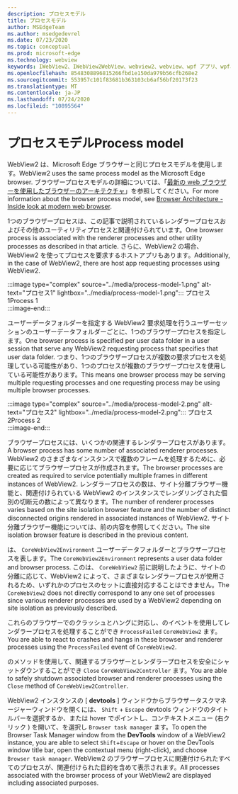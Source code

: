 ```yaml
---
description: プロセスモデル
title: プロセスモデル
author: MSEdgeTeam
ms.author: msedgedevrel
ms.date: 07/23/2020
ms.topic: conceptual
ms.prod: microsoft-edge
ms.technology: webview
keywords: IWebView2、IWebView2WebView、webview2、webview、wpf アプリ、wpf、edge、ICoreWebView2、ICoreWebView2Host、browser control、edge html
ms.openlocfilehash: 8548308896815266fbd1e150da979b56cfb268e2
ms.sourcegitcommit: 553957c101f83681b363103cb6af56bf20173f23
ms.translationtype: MT
ms.contentlocale: ja-JP
ms.lasthandoff: 07/24/2020
ms.locfileid: "10895564"
---
```

# <span data-ttu-id="341e9-104">プロセスモデル</span><span class="sxs-lookup"><span data-stu-id="341e9-104">Process model</span></span>  

<span data-ttu-id="341e9-105">WebView2 は、Microsoft Edge ブラウザーと同じプロセスモデルを使用します。</span><span class="sxs-lookup"><span data-stu-id="341e9-105">WebView2 uses the same process model as the Microsoft Edge browser.</span></span>  <span data-ttu-id="341e9-106">ブラウザープロセスモデルの詳細については、「[最新の web ブラウザーを使用したブラウザーのアーキテクチャ][GoogleDeveloperWebUpdates201809InsideBrowserPart1BrowserArchitecture]」を参照してください。</span><span class="sxs-lookup"><span data-stu-id="341e9-106">For more information about the browser process model, see [Browser Architecture - Inside look at modern web browser][GoogleDeveloperWebUpdates201809InsideBrowserPart1BrowserArchitecture].</span></span> 

<span data-ttu-id="341e9-107">1つのブラウザープロセスは、この記事で説明されているレンダラープロセスおよびその他のユーティリティプロセスと関連付けられています。</span><span class="sxs-lookup"><span data-stu-id="341e9-107">One browser process is associated with the renderer processes and other utility processes as described in that article.</span></span>  <span data-ttu-id="341e9-108">さらに、WebView2 の場合、WebView2 を使ってプロセスを要求するホストアプリもあります。</span><span class="sxs-lookup"><span data-stu-id="341e9-108">Additionally, in the case of WebView2, there are host app requesting processes using WebView2.</span></span>  

:::image type="complex" source="../media/process-model-1.png" alt-text="プロセス1" lightbox="../media/process-model-1.png":::
   <span data-ttu-id="341e9-110">プロセス1</span><span class="sxs-lookup"><span data-stu-id="341e9-110">Process 1</span></span>  
:::image-end:::  

<span data-ttu-id="341e9-111">ユーザーデータフォルダーを指定する WebView2 要求処理を行うユーザーセッションのユーザーデータフォルダーごとに、1つのブラウザープロセスを指定します。</span><span class="sxs-lookup"><span data-stu-id="341e9-111">One browser process is specified per user data folder in a user session that serve any WebView2 requesting process that specifies that user data folder.</span></span>  <span data-ttu-id="341e9-112">つまり、1つのブラウザープロセスが複数の要求プロセスを処理している可能性があり、1つのプロセスが複数のブラウザープロセスを使用している可能性があります。</span><span class="sxs-lookup"><span data-stu-id="341e9-112">This means one browser process may be serving multiple requesting processes and one requesting process may be using multiple browser processes.</span></span>  

:::image type="complex" source="../media/process-model-2.png" alt-text="プロセス2" lightbox="../media/process-model-2.png":::
   <span data-ttu-id="341e9-114">プロセス2</span><span class="sxs-lookup"><span data-stu-id="341e9-114">Process 2</span></span>  
:::image-end:::  

<span data-ttu-id="341e9-115">ブラウザープロセスには、いくつかの関連するレンダラープロセスがあります。</span><span class="sxs-lookup"><span data-stu-id="341e9-115">A browser process has some number of associated renderer processes.</span></span>  <span data-ttu-id="341e9-116">WebView2 のさまざまなインスタンスで複数のフレームを処理するために、必要に応じてブラウザープロセスが作成されます。</span><span class="sxs-lookup"><span data-stu-id="341e9-116">The browser processes are created as required to service potentially multiple frames in different instances of WebView2.</span></span>  <span data-ttu-id="341e9-117">レンダラープロセスの数は、サイト分離ブラウザー機能と、関連付けられている WebView2 のインスタンスでレンダリングされた個別の切断元の数によって異なります。</span><span class="sxs-lookup"><span data-stu-id="341e9-117">The number of renderer processes varies based on the site isolation browser feature and the number of distinct disconnected origins rendered in associated instances of WebView2.</span></span>  <span data-ttu-id="341e9-118">サイト分離ブラウザー機能については、前の内容を参照してください。</span><span class="sxs-lookup"><span data-stu-id="341e9-118">The site isolation browser feature is described in the previous content.</span></span>  

<span data-ttu-id="341e9-119">は、 `CoreWebView2Environment` ユーザーデータフォルダーとブラウザープロセスを表します。</span><span class="sxs-lookup"><span data-stu-id="341e9-119">The `CoreWebView2Environment` represents a user data folder and browser process.</span></span>  <span data-ttu-id="341e9-120">このは、 `CoreWebView2` 前に説明したように、サイトの分離に応じて、WebView2 によって、さまざまなレンダラープロセスが使用されるため、いずれかのプロセスのセットに直接対応することはできません。</span><span class="sxs-lookup"><span data-stu-id="341e9-120">The `CoreWebView2` does not directly correspond to any one set of processes since various renderer processes are used by a WebView2 depending on site isolation as previously described.</span></span>  

<span data-ttu-id="341e9-121">これらのブラウザーでのクラッシュとハングに対応し、のイベントを使用してレンダラープロセスを処理することができ `ProcessFailed` `CoreWebView2` ます。</span><span class="sxs-lookup"><span data-stu-id="341e9-121">You are able to react to crashes and hangs in these browser and renderer processes using the `ProcessFailed` event of `CoreWebView2`.</span></span>  

<span data-ttu-id="341e9-122">のメソッドを使用して、関連するブラウザーとレンダラープロセスを安全にシャットダウンすることができ `Close` `CoreWebView2Controller` ます。</span><span class="sxs-lookup"><span data-stu-id="341e9-122">You are able to safely shutdown associated browser and renderer processes using the `Close` method of `CoreWebView2Controller`.</span></span>  

<span data-ttu-id="341e9-123">WebView2 インスタンスの [ **devtools** ] ウィンドウからブラウザータスクマネージャーウィンドウを開くには、 `Shift` + `Escape` devtools ウィンドウのタイトルバーを選択するか、または hover でポイントし、コンテキストメニュー \(右クリック \) を開いて、を選択し `Browser task manager` ます。</span><span class="sxs-lookup"><span data-stu-id="341e9-123">To open the Browser Task Manager window from the **DevTools** window of a WebView2 instance, you are able to select `Shift`+`Escape` or hover on the DevTools window title bar, open the contextual menu \(right-click\), and choose `Browser task manager`.</span></span>  <span data-ttu-id="341e9-124">WebView2 のブラウザープロセスに関連付けられたすべてのプロセスが、関連付けられた目的を含めて表示されます。</span><span class="sxs-lookup"><span data-stu-id="341e9-124">All processes associated with the browser process of your WebView2 are displayed including associated purposes.</span></span>  

<!-- links -->  

[GoogleDeveloperWebUpdates201809InsideBrowserPart1BrowserArchitecture]: https://developers.google.com/web/updates/2018/09/inside-browser-part1#browser-architecture "ブラウザーのアーキテクチャ-最新の web ブラウザーを表示する (パート 1)"  
